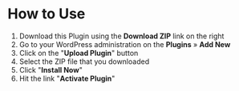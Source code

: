 # How to Use
1. Download this Plugin using the **Download ZIP** link on the right
2. Go to your WordPress administration on the **Plugins** » **Add New**
3. Click on the "**Upload Plugin**" button
4. Select the ZIP file that you downloaded
5. Click "**Install Now**"
6. Hit the link "**Activate Plugin**"